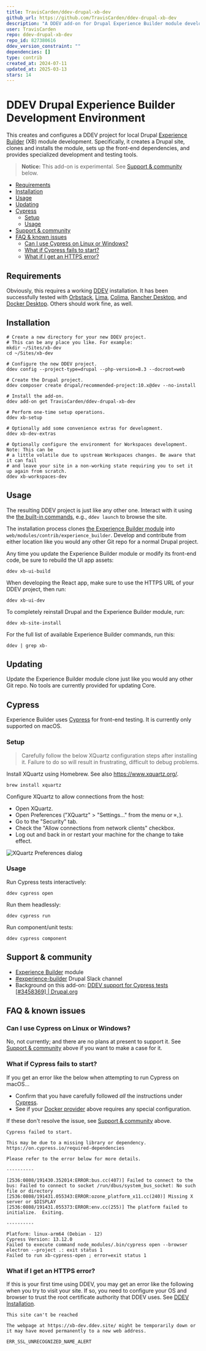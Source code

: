 ```yaml
---
title: TravisCarden/ddev-drupal-xb-dev
github_url: https://github.com/TravisCarden/ddev-drupal-xb-dev
description: "A DDEV add-on for Drupal Experience Builder module development and evaluation"
user: TravisCarden
repo: ddev-drupal-xb-dev
repo_id: 827380616
ddev_version_constraint: ""
dependencies: []
type: contrib
created_at: 2024-07-11
updated_at: 2025-03-13
stars: 14
---
```


# DDEV Drupal Experience Builder Development Environment

This creates and configures a DDEV project for local Drupal [Experience Builder](https://www.drupal.org/project/experience_builder) (XB) module development. Specifically, it creates a Drupal site, clones and installs the module, sets up the front-end dependencies, and provides specialized development and testing tools.

>  **Notice:** This add-on is experimental. See [Support & community](#support--community) below.

- [Requirements](#requirements)
- [Installation](#installation)
- [Usage](#usage)
- [Updating](#updating)
- [Cypress](#cypress)
  - [Setup](#setup)
  - [Usage](#usage-1)
- [Support \& community](#support--community)
- [FAQ \& known issues](#faq--known-issues)
  - [Can I use Cypress on Linux or Windows?](#can-i-use-cypress-on-linux-or-windows)
  - [What if Cypress fails to start?](#what-if-cypress-fails-to-start)
  - [What if I get an HTTPS error?](#what-if-i-get-an-https-error)

## Requirements

Obviously, this requires a working [DDEV](https://ddev.com/) installation. It has been successfully tested with [Orbstack](https://orbstack.dev/), [Lima](https://lima-vm.io/), [Colima](https://github.com/abiosoft/colima), [Rancher Desktop](https://rancherdesktop.io/), and [Docker Desktop](https://www.docker.com/products/docker-desktop/). Others should work fine, as well.

## Installation

```shell
# Create a new directory for your new DDEV project.
# This can be any place you like. For example:
mkdir ~/Sites/xb-dev
cd ~/Sites/xb-dev

# Configure the new DDEV project.
ddev config --project-type=drupal --php-version=8.3 --docroot=web

# Create the Drupal project.
ddev composer create drupal/recommended-project:10.x@dev --no-install

# Install the add-on.
ddev add-on get TravisCarden/ddev-drupal-xb-dev

# Perform one-time setup operations.
ddev xb-setup

# Optionally add some convenience extras for development.
ddev xb-dev-extras

# Optionally configure the environment for Workspaces development. Note: This can be
# a little volatile due to upstream Workspaces changes. Be aware that it can fail
# and leave your site in a non-working state requiring you to set it up again from scratch.
ddev xb-workspaces-dev
```

## Usage

The resulting DDEV project is just like any other one. Interact with it using the [the built-in commands](https://ddev.readthedocs.io/en/stable/users/usage/commands/), e.g., `ddev launch` to browse the site.

The installation process clones [the Experience Builder module](https://www.drupal.org/project/experience_builder) into `web/modules/contrib/experience_builder`. Develop and contribute from either location like you would any other Git repo for a normal Drupal project.

Any time you update the Experience Builder module or modify its front-end code, be sure to rebuild the UI app assets:

```shell
ddev xb-ui-build
```

When developing the React app, make sure to use the HTTPS URL of your DDEV project, then run:

```shell
ddev xb-ui-dev
```

To completely reinstall Drupal and the Experience Builder module, run:

```shell
ddev xb-site-install
```

For the full list of available Experience Builder commands, run this:

```shell
ddev | grep xb-
```

## Updating

Update the Experience Builder module clone just like you would any other Git repo. No tools are currently provided for updating Core.

## Cypress

Experience Builder uses [Cypress](https://www.cypress.io/) for front-end testing. It is currently only supported on macOS.

### Setup

> Carefully follow the below XQuartz configuration steps after installing it. Failure to do so will result in frustrating, difficult to debug problems.

Install XQuartz using Homebrew. See also https://www.xquartz.org/.

```shell
brew install xquartz
```

Configure XQuartz to allow connections from the host:

- Open XQuartz.
- Open Preferences ("XQuartz" > "Settings..." from the menu or `⌘,`).
- Go to the "Security" tab.
- Check the "Allow connections from network clients" checkbox.
- Log out and back in or restart your machine for the change to take effect.

![XQuartz Preferences dialog](https://raw.githubusercontent.com/TravisCarden/ddev-drupal-xb-dev/main/resources/xquartz-settings.png)

### Usage

Run Cypress tests interactively:

```shell
ddev cypress open
```

Run them headlessly:

```shell
ddev cypress run
```

Run component/unit tests:

```shell
ddev cypress component
```

## Support & community

- [Experience Builder](https://www.drupal.org/project/experience_builder) module
- [#experience-builder](https://drupal.slack.com/archives/C072JMEPUS1) Drupal Slack channel
- Background on this add-on: [DDEV support for Cypress tests [#3458369] | Drupal.org](https://www.drupal.org/project/experience_builder/issues/3458369)

## FAQ & known issues

### Can I use Cypress on Linux or Windows?

No, not currently; and there are no plans at present to support it. See [Support & community](#support--community) above if you want to make a case for it.

### What if Cypress fails to start?

If you get an error like the below when attempting to run Cypress on macOS...

- Confirm that you have carefully followed _all_ the instructions under [Cypress](#cypress).
- See if your [Docker provider](#docker-provider) above requires any special configuration.

If these don't resolve the issue, see [Support & community](#support--community) above.

```
Cypress failed to start.

This may be due to a missing library or dependency. https://on.cypress.io/required-dependencies

Please refer to the error below for more details.

----------

[2536:0808/191430.352014:ERROR:bus.cc(407)] Failed to connect to the bus: Failed to connect to socket /run/dbus/system_bus_socket: No such file or directory
[2536:0808/191431.055343:ERROR:ozone_platform_x11.cc(240)] Missing X server or $DISPLAY
[2536:0808/191431.055373:ERROR:env.cc(255)] The platform failed to initialize.  Exiting.

----------

Platform: linux-arm64 (Debian - 12)
Cypress Version: 13.12.0
Failed to execute command node_modules/.bin/cypress open --browser electron --project .: exit status 1
Failed to run xb-cypress-open ; error=exit status 1
```

### What if I get an HTTPS error?

If this is your first time using DDEV, you may get an error like the following when you try to visit your site. If so, you need to configure your OS and browser to trust the root certificate authority that DDEV uses. See [DDEV Installation](https://ddev.readthedocs.io/en/stable/users/install/ddev-installation/).

```
This site can't be reached

The webpage at https://xb-dev.ddev.site/ might be temporarily down or it may have moved permanently to a new web address.

ERR_SSL_UNRECOGNIZED_NAME_ALERT
```
